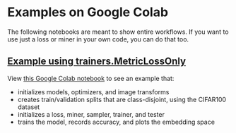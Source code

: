 # Examples on Google Colab
The following notebooks are meant to show entire workflows. If you want to use just a loss or miner in your own code, you can do that too.

## [Example using trainers.MetricLossOnly](https://colab.research.google.com/drive/1fwTC-GRW3X6QiJq6_abJ47On2f3s9e5e)
View [this Google Colab notebook](https://colab.research.google.com/drive/1fwTC-GRW3X6QiJq6_abJ47On2f3s9e5e) to see an example that:
- initializes models, optimizers, and image transforms
- creates train/validation splits that are class-disjoint, using the CIFAR100 dataset
- initializes a loss, miner, sampler, trainer, and tester
- trains the model, records accuracy, and plots the embedding space

